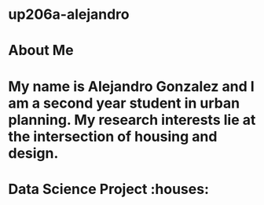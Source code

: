 # up206a-alejandro

<h1>About Me<h1>
  My name is Alejandro Gonzalez and I am a second year student in urban planning. My research interests lie at the intersection of housing and design.
  
  <h1>Data Science Project :houses: <h1>
  
 
   
